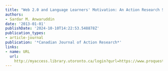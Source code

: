 ```yaml
---
title: "Web 2.0 and Language Learners' Motivation: An Action Research Study"
authors:
- Sardar M. Anwaruddin
date: '2013-01-01'
publishDate: '2024-10-10T14:22:53.548878Z'
publication_types:
- article-journal
publication: '*Canadian Journal of Action Research*'
links:
- name: URL
  url: 
    http://myaccess.library.utoronto.ca/login?qurl=https://www.proquest.com/docview/1509086013?accountid=14771&bdid=38382&_bd=FpnWmooyInZVFvhE%2BbuvkjZh5XM%3D
---
```

